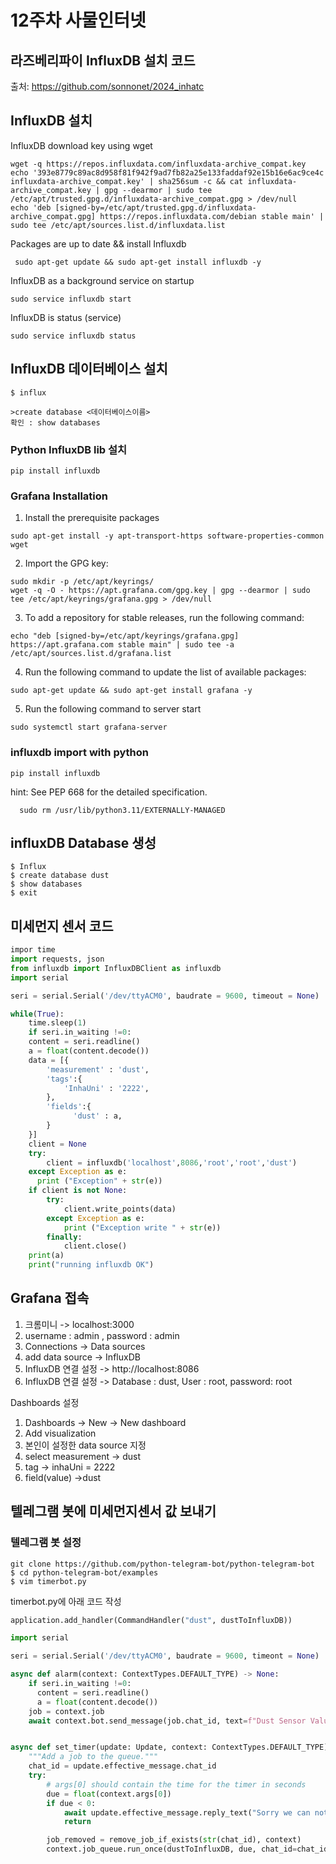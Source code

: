 # 12주차 사물인터넷

## 라즈베리파이 InfluxDB 설치 코드
출처: https://github.com/sonnonet/2024_inhatc   
## InfluxDB 설치
InfluxDB download key using wget
```
wget -q https://repos.influxdata.com/influxdata-archive_compat.key
echo '393e8779c89ac8d958f81f942f9ad7fb82a25e133faddaf92e15b16e6ac9ce4c influxdata-archive_compat.key' | sha256sum -c && cat influxdata-archive_compat.key | gpg --dearmor | sudo tee /etc/apt/trusted.gpg.d/influxdata-archive_compat.gpg > /dev/null
echo 'deb [signed-by=/etc/apt/trusted.gpg.d/influxdata-archive_compat.gpg] https://repos.influxdata.com/debian stable main' | sudo tee /etc/apt/sources.list.d/influxdata.list
```
Packages are up to date && install Influxdb
```
 sudo apt-get update && sudo apt-get install influxdb -y
```
InfluxDB as a background service on startup
```
sudo service influxdb start
```
InfluxDB is status (service)
```
sudo service influxdb status
```
## InfluxDB 데이터베이스 설치
```
$ influx

>create database <데이터베이스이름>
확인 : show databases
```
### Python InfluxDB lib 설치
```
pip install influxdb
```
### Grafana Installation
1. Install the prerequisite packages
```
sudo apt-get install -y apt-transport-https software-properties-common wget
```
2. Import the GPG key:
```
sudo mkdir -p /etc/apt/keyrings/
wget -q -O - https://apt.grafana.com/gpg.key | gpg --dearmor | sudo tee /etc/apt/keyrings/grafana.gpg > /dev/null
```
3. To add a repository for stable releases, run the following command:
```
echo "deb [signed-by=/etc/apt/keyrings/grafana.gpg] https://apt.grafana.com stable main" | sudo tee -a /etc/apt/sources.list.d/grafana.list
```
4. Run the following command to update the list of available packages:
```
sudo apt-get update && sudo apt-get install grafana -y
```
5. Run the following command to server start
```
sudo systemctl start grafana-server
```
### influxdb import with python
```
pip install influxdb
```
hint: See PEP 668 for the detailed specification.
```
  sudo rm /usr/lib/python3.11/EXTERNALLY-MANAGED
```
## influxDB Database 생성
```
$ Influx
$ create database dust
$ show databases
$ exit
```
## 미세먼지 센서 코드
```python
impor time
import requests, json
from influxdb import InfluxDBClient as influxdb
import serial

seri = serial.Serial('/dev/ttyACM0', baudrate = 9600, timeout = None)

while(True):
    time.sleep(1)
    if seri.in_waiting !=0:
    content = seri.readline()
    a = float(content.decode())
    data = [{
        'measurement' : 'dust',
        'tags':{
            'InhaUni' : '2222',
        },
        'fields':{
              'dust' : a,
        }
    }]
    client = None
    try:
        client = influxdb('localhost',8086,'root','root','dust')
    except Exception as e:
      print ("Exception" + str(e))
    if client is not None:
        try:
            client.write_points(data)
        except Exception as e:
            print ("Exception write " + str(e))
        finally:
            client.close()
    print(a)
    print("running influxdb OK")
```
## Grafana 접속
1. 크롬미니 -> localhost:3000
2. username : admin , password : admin
3. Connections -> Data sources
4. add data source -> InfluxDB
5. InfluxDB 연결 설정 -> http://localhost:8086
6. InfluxDB 연결 설정 -> Database : dust, User : root, password: root
    
Dashboards 설정
1. Dashboards -> New -> New dashboard
2. Add visualization
3. 본인이 설정한 data source 지정
4. select measurement -> dust
5. tag -> inhaUni = 2222
6. field(value) ->dust

## 텔레그램 봇에 미세먼지센서 값 보내기
### 텔레그램 봇 설정
```
git clone https://github.com/python-telegram-bot/python-telegram-bot
$ cd python-telegram-bot/examples
$ vim timerbot.py
```
timerbot.py에 아래 코드 작성   
```python
application.add_handler(CommandHandler("dust", dustToInfluxDB))

import serial

seri = serial.Serial('/dev/ttyACM0', baudrate = 9600, timeont = None)

async def alarm(context: ContextTypes.DEFAULT_TYPE) -> None:
    if seri.in_waiting !=0:
      content = seri.readline()
      a = float(content.decode())
    job = context.job
    await context.bot.send_message(job.chat_id, text=f"Dust Sensor Value! {a}")


async def set_timer(update: Update, context: ContextTypes.DEFAULT_TYPE) -> None:
    """Add a job to the queue."""
    chat_id = update.effective_message.chat_id
    try:
        # args[0] should contain the time for the timer in seconds
        due = float(context.args[0])
        if due < 0:
            await update.effective_message.reply_text("Sorry we can not go back to future!")
            return

        job_removed = remove_job_if_exists(str(chat_id), context)
        context.job_queue.run_once(dustToInfluxDB, due, chat_id=chat_id, name=str(chat_id), data=due)
```
